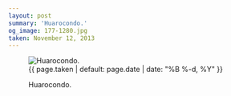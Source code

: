 ```yaml
---
layout: post
summary: 'Huarocondo.'
og_image: 177-1280.jpg
taken: November 12, 2013
---
```


<figure class="post">
 <img alt="Huarocondo." sizes="(min-width: 700px) 50vw, calc(100vw - 2rem)" src="{{ site.assets_url }}/177-640.jpg" srcset="{{ site.assets_url }}/177-1280.jpg 1280w, {{ site.assets_url }}/177-960.jpg 960w, {{ site.assets_url }}/177-640.jpg 640w, {{ site.assets_url }}/177-320.jpg 320w"/>
 <figcaption>
  <time>
   {{ page.taken | default: page.date | date: "%B %-d, %Y" }}
  </time>
  <p>
   Huarocondo.
  </p>
 </figcaption>
</figure>
